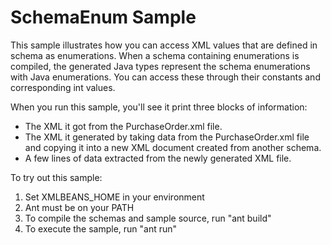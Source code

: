 # SchemaEnum Sample

This sample illustrates how you can access XML values that are defined in schema as enumerations. When a schema containing enumerations is compiled, the generated Java types represent the schema enumerations with Java enumerations. You can access these through their constants and corresponding int values.

When you run this sample, you'll see it print three blocks of information:

- The XML it got from the PurchaseOrder.xml file.
- The XML it generated by taking data from the PurchaseOrder.xml file and copying it into a new XML document created from another schema.
- A few lines of data extracted from the newly generated XML file.

To try out this sample:

1. Set XMLBEANS_HOME in your environment
1. Ant must be on your PATH
1. To compile the schemas and sample source, run "ant build"
1. To execute the sample, run "ant run"
